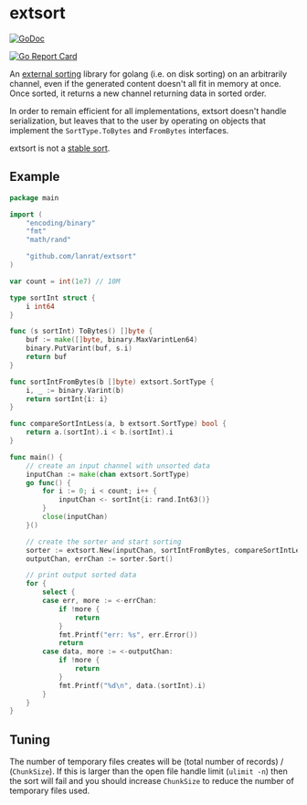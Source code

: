 # extsort

[![GoDoc](https://godoc.org/github.com/lanrat/extsort?status.svg)](https://godoc.org/github.com/lanrat/extsort)

[![Go Report Card](https://goreportcard.com/badge/github.com/lanrat/extsort)](https://goreportcard.com/report/github.com/lanrat/extsort)

An [external sorting](https://en.wikipedia.org/wiki/External_sorting) library for golang (i.e. on disk sorting) on an arbitrarily channel, even if the generated content doesn't all fit in memory at once. Once sorted, it returns a new channel returning data in sorted order.

In order to remain efficient for all implementations, extsort doesn't handle serialization, but leaves that to the user by operating on objects that implement the `SortType.ToBytes` and `FromBytes` interfaces.

extsort is not a [stable sort](https://en.wikipedia.org/wiki/Sorting_algorithm#Stability).

## Example

```go
package main

import (
	"encoding/binary"
	"fmt"
	"math/rand"

	"github.com/lanrat/extsort"
)

var count = int(1e7) // 10M

type sortInt struct {
	i int64
}

func (s sortInt) ToBytes() []byte {
	buf := make([]byte, binary.MaxVarintLen64)
	binary.PutVarint(buf, s.i)
	return buf
}

func sortIntFromBytes(b []byte) extsort.SortType {
	i, _ := binary.Varint(b)
	return sortInt{i: i}
}

func compareSortIntLess(a, b extsort.SortType) bool {
	return a.(sortInt).i < b.(sortInt).i
}

func main() {
	// create an input channel with unsorted data
	inputChan := make(chan extsort.SortType)
	go func() {
		for i := 0; i < count; i++ {
			inputChan <- sortInt{i: rand.Int63()}
		}
		close(inputChan)
	}()

	// create the sorter and start sorting
	sorter := extsort.New(inputChan, sortIntFromBytes, compareSortIntLess, nil)
	outputChan, errChan := sorter.Sort()

	// print output sorted data
	for {
		select {
		case err, more := <-errChan:
			if !more {
				return
			}
			fmt.Printf("err: %s", err.Error())
			return
		case data, more := <-outputChan:
			if !more {
				return
			}
			fmt.Printf("%d\n", data.(sortInt).i)
		}
	}
}
```

## Tuning

The number of temporary files creates will be (total number of records) / (`ChunkSize`). If this is larger than the open file handle limit (`ulimit -n`) then the sort will fail and you should increase `ChunkSize` to reduce the number of temporary files used.
